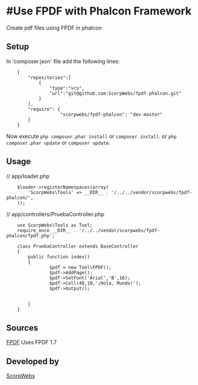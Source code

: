 #Use FPDF with Phalcon Framework
==============================

Create pdf files using FPDF in phalcon

Setup
-----

In 'composer.json' file add the following lines:

        {
            "repositories":[
                {
                    "type":"vcs",
                    "url":"git@github.com:ScorpWebs/fpdf-phalcon.git" 
                }
            ],
            "require": {
                        "scorpwebs/fpdf-phalcon": "dev-master"
            }
        }


Now execute 
`php composer.phar install` or `composer install`.
or
`php composer.phar update` or `composer update`.


Usage
---------

// app/loader.php

        $loader->registerNamespaces(array(
            'ScorpWebs\Tools' => __DIR__ . '/../../vendor/scorpwebs/fpdf-phalcon/',
        ));

// app/controllers/PruebaController.php

        use ScorpWebs\Tools as Tool;
        require_once __DIR__ . '/../../vendor/scorpwebs/fpdf-phalcon/fpdf.php';

        class PruebaController extends BaseController
        {
            public function index()
            {
                    $pdf = new Tool\FPDF();
                    $pdf->AddPage();
                    $pdf->SetFont('Arial','B',16);
                    $pdf->Cell(40,10,'¡Hola, Mundo!');
                    $pdf->Output();


            }
        }
Sources
---------
[FPDF](http://www.fpdf.org/)
Uses FPDF 1.7

Developed by
---------
[ScorpWebs](http://www.scorpwebs.com/)
